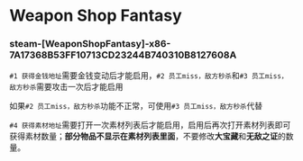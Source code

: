 # Weapon Shop Fantasy

### steam-[WeaponShopFantasy]-x86-7A17368B53FF10713CD23244B740310B8127608A
`#1 获得金钱地址`需要金钱变动后才能启用，`#2 员工miss，敌方秒杀`和`#3 员工miss，敌方秒杀`需要攻击一次后才能启用

如果`#2 员工miss，敌方秒杀`功能不正常，可使用`#3 员工miss，敌方秒杀`代替

`#4 获得素材地址`需要打开一次素材列表后才能启用，启用后再次打开素材列表即可获得素材数量；**部分物品不显示在素材列表里面**，不要修改**大宝藏**和**无敌之证**的数量。
